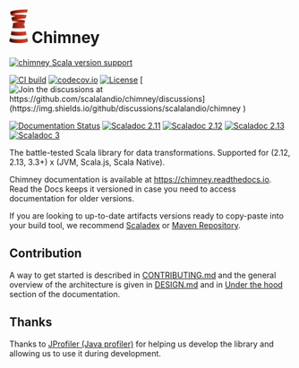 # <img src="gfx/chimney-logo.svg" alt="Chimney logo" height="60" />  Chimney

[![chimney Scala version support](https://index.scala-lang.org/scalalandio/chimney/chimney/latest.svg)](https://index.scala-lang.org/scalalandio/chimney/chimney)

[![CI build](https://github.com/scalalandio/chimney/actions/workflows/ci.yml/badge.svg?branch=master)](https://github.com/scalalandio/chimney/actions)
[![codecov.io](http://codecov.io/github/scalalandio/chimney/coverage.svg?branch=master)](http://codecov.io/github/scalalandio/chimney?branch=master)
[![License](http://img.shields.io/:license-Apache%202-green.svg)](http://www.apache.org/licenses/LICENSE-2.0.txt) [![Join the discussions at https://github.com/scalalandio/chimney/discussions](https://img.shields.io/github/discussions/scalalandio/chimney
)](https://github.com/scalalandio/chimney/discussions)

[![Documentation Status](https://readthedocs.org/projects/chimney/badge/?version=latest)](https://readthedocs.org/projects/chimney/builds/)
[![Scaladoc 2.11](https://javadoc.io/badge2/io.scalaland/chimney_2.11/scaladoc%202.11.svg)](https://javadoc.io/doc/io.scalaland/chimney_2.11)
[![Scaladoc 2.12](https://javadoc.io/badge2/io.scalaland/chimney_2.12/scaladoc%202.12.svg)](https://javadoc.io/doc/io.scalaland/chimney_2.12)
[![Scaladoc 2.13](https://javadoc.io/badge2/io.scalaland/chimney_2.13/scaladoc%202.13.svg)](https://javadoc.io/doc/io.scalaland/chimney_2.13)
[![Scaladoc 3](https://javadoc.io/badge2/io.scalaland/chimney_3/scaladoc%203.svg)](https://javadoc.io/doc/io.scalaland/chimney_3)

The battle-tested Scala library for data transformations. Supported for (2.12, 2.13, 3.3+) x (JVM, Scala.js, Scala Native).

Chimney documentation is available at https://chimney.readthedocs.io. Read the Docs keeps it versioned in case you need
to access documentation for older versions.

If you are looking to up-to-date artifacts versions ready to copy-paste into your build tool, we recommend
[Scaladex](https://index.scala-lang.org/scalalandio/chimney/artifacts/chimney) or
[Maven Repository](https://mvnrepository.com/search?q=chimney).

## Contribution

A way to get started is described in [CONTRIBUTING.md](CONTRIBUTING.md) and the general overview of the architecture
is given in [DESIGN.md](DESIGN.md) and in [Under the hood](https://chimney.readthedocs.io/en/stable/under-the-hood/)
section of the documentation.

## Thanks

Thanks to [JProfiler (Java profiler)](https://www.ej-technologies.com/products/jprofiler/overview.html)
for helping us develop the library and allowing us to use it during development.
